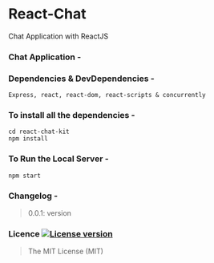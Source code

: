 # React-Chat
Chat Application with ReactJS

### Chat Application -

### Dependencies & DevDependencies -
```
Express, react, react-dom, react-scripts & concurrently
```

### To install all the dependencies -
```
cd react-chat-kit
npm install
```

### To Run the Local Server -
```
npm start
```

### Changelog -
> 0.0.1: version

### Licence [![License version](http://img.shields.io/badge/License-MIT-red.svg)]()
> The MIT License (MIT)

